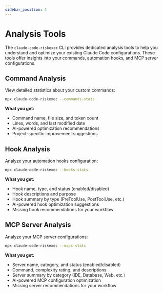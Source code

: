 ```yaml
---
sidebar_position: 4
---
```


# Analysis Tools

The `claude-code-riskexec` CLI provides dedicated analysis tools to help you understand and optimize your existing Claude Code configurations. These tools offer insights into your commands, automation hooks, and MCP server configurations.

## Command Analysis

View detailed statistics about your custom commands:

```bash
npx claude-code-riskexec --commands-stats
```

**What you get:**

-   Command name, file size, and token count
-   Lines, words, and last modified date
-   AI-powered optimization recommendations
-   Project-specific improvement suggestions

## Hook Analysis

Analyze your automation hooks configuration:

```bash
npx claude-code-riskexec --hooks-stats
```

**What you get:**

-   Hook name, type, and status (enabled/disabled)
-   Hook descriptions and purpose
-   Hook summary by type (PreToolUse, PostToolUse, etc.)
-   AI-powered hook optimization suggestions
-   Missing hook recommendations for your workflow

## MCP Server Analysis

Analyze your MCP server configurations:

```bash
npx claude-code-riskexec --mcps-stats
```

**What you get:**

-   Server name, category, and status (enabled/disabled)
-   Command, complexity rating, and descriptions
-   Server summary by category (IDE, Database, Web, etc.)
-   AI-powered MCP configuration optimization
-   Missing server recommendations for your workflow
